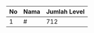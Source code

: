 | No | Nama            | Jumlah Level |
|----|-----------------|--------------|
| 1  | #    |    712        |
